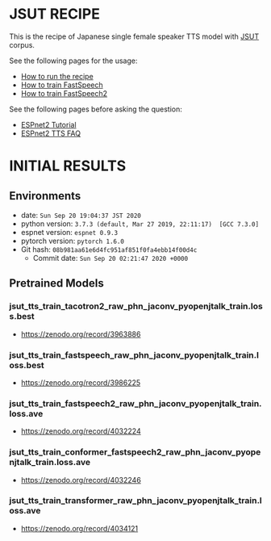 # JSUT RECIPE

This is the recipe of Japanese single female speaker TTS model with [JSUT](https://sites.google.com/site/shinnosuketakamichi/publication/jsut) corpus.

See the following pages for the usage:
- [How to run the recipe](../../TEMPLATE/tts1/README.md#how-to-run)
- [How to train FastSpeech](../../TEMPLATE/tts1/README.md#fastspeech-training)
- [How to train FastSpeech2](../../TEMPLATE/tts1/README.md#fastspeech2-training)

See the following pages before asking the question:
- [ESPnet2 Tutorial](https://espnet.github.io/espnet/espnet2_tutorial.html)
- [ESPnet2 TTS FAQ](../../TEMPLATE/tts1/README.md#faq)

# INITIAL RESULTS

## Environments

- date: `Sun Sep 20 19:04:37 JST 2020`
- python version: `3.7.3 (default, Mar 27 2019, 22:11:17)  [GCC 7.3.0]`
- espnet version: `espnet 0.9.3`
- pytorch version: `pytorch 1.6.0`
- Git hash: `08b981aa61e6d4fc951af851f0fa4ebb14f00d4c`
  - Commit date: `Sun Sep 20 02:21:47 2020 +0000`

## Pretrained Models

### jsut_tts_train_tacotron2_raw_phn_jaconv_pyopenjtalk_train.loss.best
- https://zenodo.org/record/3963886

### jsut_tts_train_fastspeech_raw_phn_jaconv_pyopenjtalk_train.loss.best
- https://zenodo.org/record/3986225

### jsut_tts_train_fastspeech2_raw_phn_jaconv_pyopenjtalk_train.loss.ave
- https://zenodo.org/record/4032224

### jsut_tts_train_conformer_fastspeech2_raw_phn_jaconv_pyopenjtalk_train.loss.ave
- https://zenodo.org/record/4032246

### jsut_tts_train_transformer_raw_phn_jaconv_pyopenjtalk_train.loss.ave
- https://zenodo.org/record/4034121
